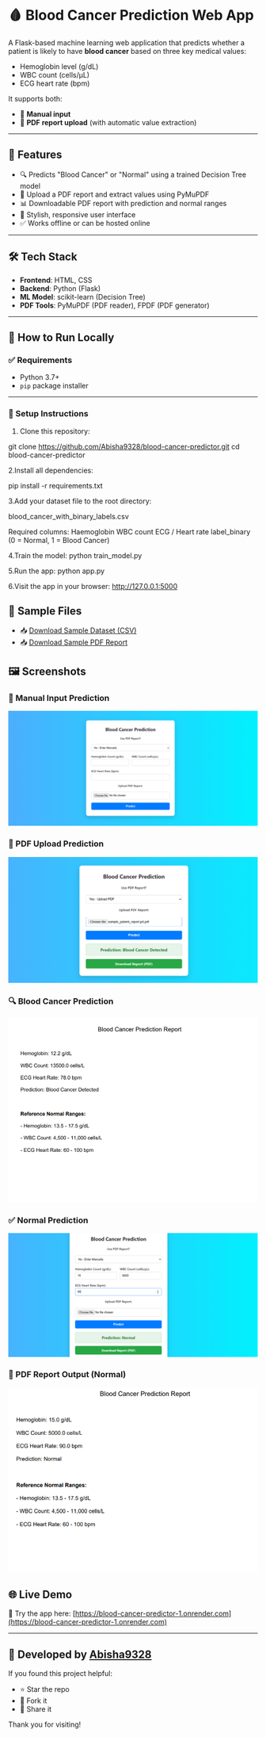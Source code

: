 # 🩸 Blood Cancer Prediction Web App

A Flask-based machine learning web application that predicts whether a patient is likely to have **blood cancer** based on three key medical values:

- Hemoglobin level (g/dL)  
- WBC count (cells/μL)  
- ECG heart rate (bpm)

It supports both:
- 📝 **Manual input**
- 📄 **PDF report upload** (with automatic value extraction)

---

## 🚀 Features

- 🔍 Predicts "Blood Cancer" or "Normal" using a trained Decision Tree model
- 📄 Upload a PDF report and extract values using PyMuPDF
- 📊 Downloadable PDF report with prediction and normal ranges
- 🎨 Stylish, responsive user interface
- ✅ Works offline or can be hosted online

---

## 🛠 Tech Stack

- **Frontend**: HTML, CSS  
- **Backend**: Python (Flask)
- **ML Model**: scikit-learn (Decision Tree)
- **PDF Tools**: PyMuPDF (PDF reader), FPDF (PDF generator)

---

## 🧪 How to Run Locally

### ✅ Requirements
- Python 3.7+
- `pip` package installer

---

### 🔧 Setup Instructions

1. Clone this repository:


  git clone https://github.com/Abisha9328/blood-cancer-predictor.git
  cd blood-cancer-predictor


2.Install all dependencies:

  pip install -r requirements.txt

3.Add your dataset file to the root directory:

  blood_cancer_with_binary_labels.csv

Required columns:
  Haemoglobin
  WBC count
  ECG / Heart rate
  label_binary (0 = Normal, 1 = Blood Cancer)

4.Train the model:
  python train_model.py
  
5.Run the app:
  python app.py
  
6.Visit the app in your browser:
  http://127.0.0.1:5000


  ## 📄 Sample Files

- 📥 [Download Sample Dataset (CSV)](blood_cancer_with_binary_labels.csv)
- 📥 [Download Sample PDF Report](sample_patient_report.pdf)


## 🖼 Screenshots

### 📝 Manual Input Prediction
![Manual Input](form_manual_input.png)

### 📄 PDF Upload Prediction
![PDF Upload](form_pdf_upload.png)

### 🔍 Blood Cancer Prediction
![Blood Cancer](report_cancer.png)

### ✅ Normal Prediction
![Normal](form_prediction_normal.png)

### 📄 PDF Report Output (Normal)
![PDF Report](report_normal.png)



## 🌐 Live Demo

🚀 Try the app here: [https://blood-cancer-predictor-1.onrender.com](https://blood-cancer-predictor-1.onrender.com)

---

## 🙌 Developed by [Abisha9328](https://github.com/Abisha9328)

If you found this project helpful:
- ⭐ Star the repo
- 🍴 Fork it
- 📢 Share it

Thank you for visiting!


